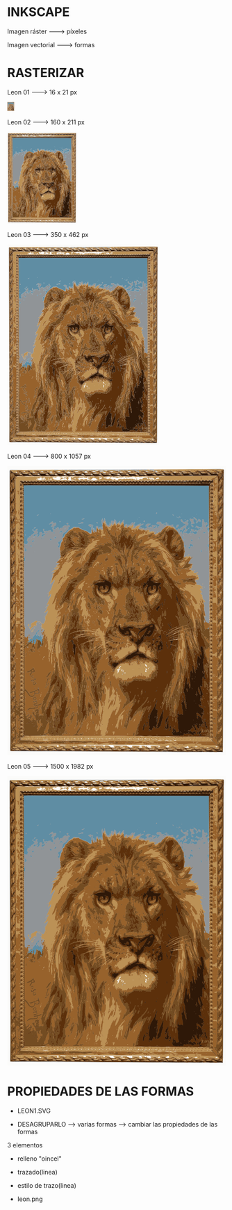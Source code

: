 # INKSCAPE

Imagen ráster ---> píxeles

Imagen vectorial ---> formas


# RASTERIZAR

 Leon 01 ---> 16 x 21 px

![imagen](https://github.com/ANGEY33/1er-TRIMESTRE/blob/main/leon01.png)

 Leon 02 ---> 160 x 211 px

![imagen](https://github.com/ANGEY33/1er-TRIMESTRE/blob/main/leon02.png)

Leon 03 ---> 350 x 462 px

![imagen](https://github.com/ANGEY33/1er-TRIMESTRE/blob/main/leon03.png)

 Leon 04 ---> 800 x 1057 px

![imagen](https://github.com/ANGEY33/1er-TRIMESTRE/blob/main/leon04.png)

 Leon 05 ---> 1500 x 1982 px

![imagen](https://github.com/ANGEY33/1er-TRIMESTRE/blob/main/leon05.png)

# PROPIEDADES DE LAS FORMAS

- LEON1.SVG

- DESAGRUPARLO --> varias formas --> cambiar las propiedades de las formas

3 elementos
- relleno "oincel"
- trazado(linea)
- estilo de trazo(linea)

- leon.png
